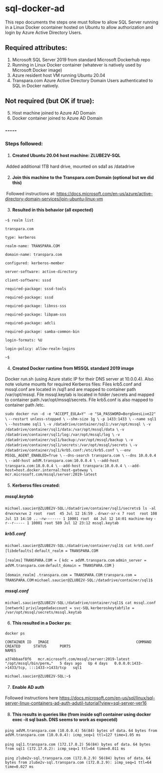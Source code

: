 # sql-docker-ad

This repo documents the steps one must follow to allow SQL Server running in a Linux Docker ocontainer hosted on Ubuntu to allow authorization and login by Azure Active Directory Users. 

## Required attributes:

1) Microsoft SQL Server 2019 from standard Microsoft Dockerhub repo
2) Running in Linux Docker container (whatever is natively used by Microsoft Docker image)
3) Azure resident host VM running Ubuntu 20.04
4) Transpara.com Azure Active Directory Domain Users authenticated to SQL in Docker natively.

## Not **required** (but OK if true):

5) Host machine joined to Azure AD Domain
6) Docker container joined to Azure AD Domain

### -----

### Steps followed:

1) #### Created Ubuntu 20.04 host machine: ZLUBE2V-SQL

​		Added additional 1TB hard drive, mounted on sda1 as /datadrive

2. #### Join this machine to the Transpara.com Domain (optional but we did this)

​		Followed instructions at: https://docs.microsoft.com/en-us/azure/active-directory-domain-services/join-ubuntu-linux-vm

3. #### Resulted in this behavior (all expected)

`~$ realm list` 

`transpara.com` 

`type: kerberos` 

`realm-name: TRANSPARA.COM` 

`domain-name: transpara.com` 

`configured: kerberos-member` 

`server-software: active-directory` 

`client-software: sssd` 

`required-package: sssd-tools` 

`required-package: sssd` 

`required-package: libnss-sss` 

`required-package: libpam-sss` 

`required-package: adcli` 

`required-package: samba-common-bin` 

`login-formats: %U` 

`login-policy: allow-realm-logins` 

`~$` 

4. #### Created Docker runtime from MSSQL standard 2019 image

Docker run.sh (using Azure static IP for their DNS server at 10.0.0.4).
Also note volume mounts for required Kerberos files:
Files krb5.conf and mssql.conf are located in /sql1 and are mapped to container path /var/opt/mssql. 
File mssql.keytab is located in folder /secrets and mapped to container path /var/opt/mssql/secrets. 
File krb5.conf is also mapped to container path /etc.

`sudo docker run -d -e "ACCEPT_EULA=Y" -e "SA_PASSWORD=BorgGoesLive22" \`
   `--restart unless-stopped \`
   `--shm-size 1g \`
   `-p 1433:1433 \`
   `--name sql1 \`
   `--hostname sql1 \`
   `-v /datadrive/container/sql1:/var/opt/mssql \`
   `-v /datadrive/container/sql1/data:/var/opt/mssql/data \`
   `-v /datadrive/container/sql1/log:/var/opt/mssql/log \`
   `-v /datadrive/container/sql1/backup:/var/opt/mssql/backup \`
   `-v /datadrive/container/sql1/secrets:/var/opt/mssql/secrets \`
   `-v /datadrive/container/sql1/krb5.conf:/etc/krb5.conf \`
   `--env MSSQL_AGENT_ENABLED=True \`
   `--dns-search transpara.com \`
   `--dns 10.0.0.4 \`
   `--add-host adVM.transpara.com:10.0.0.4 \`
   `--add-host transpara.com:10.0.0.4 \`
   `--add-host transpara:10.0.0.4 \`
   `--add-host=host.docker.internal:host-gateway \`
   `mcr.microsoft.com/mssql/server:2019-latest`

5. #### Kerberos files created:

##### mssql.keytab
`michael.saucier@ZLUBE2V-SQL:/datadrive/container/sql1/secrets$ ls -al`
`drwxrwxrwx 2 root  root  45 Jul 12 16:59 .`
`drwxr-xr-x 7 root  root 108 Jul 13 14:10 ..`
`-rw------- 1 10001 root  44 Jul 12 14:01 machine-key`
`-r--r----- 1 10001 root 589 Jul 12 23:12 mssql.keytab`

##### krb5.conf
`michael.saucier@ZLUBE2V-SQL:/datadrive/container/sql1$ cat krb5.conf` 
`[libdefaults]`
`default_realm = TRANSPARA.COM`

`[realms]`
`TRANSPARA.COM = {`
    `kdc = adVM.transpara.com`
    `admin_server = adVM.transpara.com`
    `default_domain = TRANSPARA.COM`
`}`

`[domain_realm]`
`.transpara.com = TRANSPARA.COM`
`transpara.com = TRANSPARA.COM`
`michael.saucier@ZLUBE2V-SQL:/datadrive/container/sql1$` 

##### mssql.conf

`michael.saucier@ZLUBE2V-SQL:/datadrive/container/sql1$ cat mssql.conf`
`[network]`
`privilegedadaccount = svc-SQL`
`kerberoskeytabfile = /var/opt/mssql/secrets/mssql.keytab`

6. #### This resulted in a Docker ps:

`docker ps`

`CONTAINER ID   IMAGE                                        COMMAND                  CREATED      STATUS      PORTS                                       NAMES`

`a374bbaaf8f6   mcr.microsoft.com/mssql/server:2019-latest   "/opt/mssql/bin/perm…"   5 days ago   Up 4 days   0.0.0.0:1433->1433/tcp, :::1433->1433/tcp   sql1`

`michael.saucier@ZLUBE2V-SQL:~$` 

7. #### Enable AD auth

Followed instructions here https://docs.microsoft.com/en-us/sql/linux/sql-server-linux-containers-ad-auth-adutil-tutorial?view=sql-server-ver16

8. #### This results in queries like (from inside sql1 container using docker exec -it sql bash. DNS seems to work as expecetd)

`ping adVM.transpara.com (10.0.0.4) 56(84) bytes of data.`
`64 bytes from adVM.transpara.com (10.0.0.4): icmp_seq=1 ttl=127 time=1.05 ms`

`ping sql1.transpara.com (172.17.0.2) 56(84) bytes of data.`
`64 bytes from sql1 (172.17.0.2): icmp_seq=1 ttl=64 time=0.011 ms`

`ping zlube2v-sql.transpara.com (172.0.2.9) 56(84) bytes of data.`
`64 bytes from zlube2v-sql.transpara.com (172.0.2.9): icmp_seq=1 ttl=64 time=0.027 ms`

